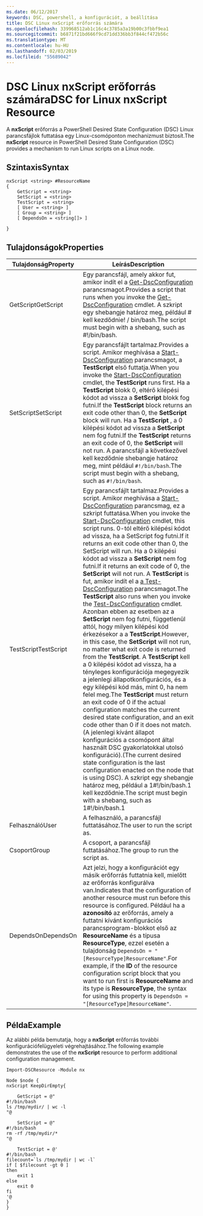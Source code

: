 ```yaml
---
ms.date: 06/12/2017
keywords: DSC, powershell, a konfigurációt, a beállítása
title: DSC Linux nxScript erőforrás számára
ms.openlocfilehash: 339968512ab1c16c4c3785a3a19b00c3fbbf9ea1
ms.sourcegitcommit: b6871f21bd666f9cd71dd336bb3f844cf472b56c
ms.translationtype: MT
ms.contentlocale: hu-HU
ms.lasthandoff: 02/03/2019
ms.locfileid: "55689042"
---
```

# <a name="dsc-for-linux-nxscript-resource"></a><span data-ttu-id="72596-103">DSC Linux nxScript erőforrás számára</span><span class="sxs-lookup"><span data-stu-id="72596-103">DSC for Linux nxScript Resource</span></span>

<span data-ttu-id="72596-104">A **nxScript** erőforrás a PowerShell Desired State Configuration (DSC) Linux parancsfájlok futtatása egy Linux-csomóponton mechanizmust biztosít.</span><span class="sxs-lookup"><span data-stu-id="72596-104">The **nxScript** resource in PowerShell Desired State Configuration (DSC) provides a mechanism to run Linux scripts on a Linux node.</span></span>

## <a name="syntax"></a><span data-ttu-id="72596-105">Szintaxis</span><span class="sxs-lookup"><span data-stu-id="72596-105">Syntax</span></span>

```
nxScript <string> #ResourceName
{
    GetScript = <string>
    SetScript = <string>
    TestScript = <string>
    [ User = <string> ]
    [ Group = <string> ]
    [ DependsOn = <string[]> ]

}
```

## <a name="properties"></a><span data-ttu-id="72596-106">Tulajdonságok</span><span class="sxs-lookup"><span data-stu-id="72596-106">Properties</span></span>

|  <span data-ttu-id="72596-107">Tulajdonság</span><span class="sxs-lookup"><span data-stu-id="72596-107">Property</span></span> |  <span data-ttu-id="72596-108">Leírás</span><span class="sxs-lookup"><span data-stu-id="72596-108">Description</span></span> |
|---|---|
| <span data-ttu-id="72596-109">GetScript</span><span class="sxs-lookup"><span data-stu-id="72596-109">GetScript</span></span>| <span data-ttu-id="72596-110">Egy parancsfájl, amely akkor fut, amikor indít el a [Get-DscConfiguration](https://technet.microsoft.com/en-us/library/dn521625.aspx) parancsmagot.</span><span class="sxs-lookup"><span data-stu-id="72596-110">Provides a script that runs when you invoke the [Get-DscConfiguration](https://technet.microsoft.com/en-us/library/dn521625.aspx) cmdlet.</span></span> <span data-ttu-id="72596-111">A szkript egy shebangje határoz meg, például # kell kezdődnie! / bin/bash.</span><span class="sxs-lookup"><span data-stu-id="72596-111">The script must begin with a shebang, such as #!/bin/bash.</span></span>|
| <span data-ttu-id="72596-112">SetScript</span><span class="sxs-lookup"><span data-stu-id="72596-112">SetScript</span></span>| <span data-ttu-id="72596-113">Egy parancsfájlt tartalmaz.</span><span class="sxs-lookup"><span data-stu-id="72596-113">Provides a script.</span></span> <span data-ttu-id="72596-114">Amikor meghívása a [Start-DscConfiguration](https://technet.microsoft.com/en-us/library/dn521623.aspx) parancsmagot, a **TestScript** első futtatja.</span><span class="sxs-lookup"><span data-stu-id="72596-114">When you invoke the [Start-DscConfiguration](https://technet.microsoft.com/en-us/library/dn521623.aspx) cmdlet, the **TestScript** runs first.</span></span> <span data-ttu-id="72596-115">Ha a **TestScript** blokk 0, eltérő kilépési kódot ad vissza a **SetScript** blokk fog futni.</span><span class="sxs-lookup"><span data-stu-id="72596-115">If the **TestScript** block returns an exit code other than 0, the **SetScript** block will run.</span></span> <span data-ttu-id="72596-116">Ha a **TestScript** , a 0 kilépési kódot ad vissza a **SetScript** nem fog futni.</span><span class="sxs-lookup"><span data-stu-id="72596-116">If the **TestScript** returns an exit code of 0, the **SetScript** will not run.</span></span> <span data-ttu-id="72596-117">A parancsfájl a következővel kell kezdődnie shebangje határoz meg, mint például `#!/bin/bash`.</span><span class="sxs-lookup"><span data-stu-id="72596-117">The script must begin with a shebang, such as `#!/bin/bash`.</span></span>|
| <span data-ttu-id="72596-118">TestScript</span><span class="sxs-lookup"><span data-stu-id="72596-118">TestScript</span></span>| <span data-ttu-id="72596-119">Egy parancsfájlt tartalmaz.</span><span class="sxs-lookup"><span data-stu-id="72596-119">Provides a script.</span></span> <span data-ttu-id="72596-120">Amikor meghívása a [Start-DscConfiguration](https://technet.microsoft.com/en-us/library/dn521623.aspx) parancsmag, ez a szkript futtatása.</span><span class="sxs-lookup"><span data-stu-id="72596-120">When you invoke the [Start-DscConfiguration](https://technet.microsoft.com/en-us/library/dn521623.aspx) cmdlet, this script runs.</span></span> <span data-ttu-id="72596-121">0-tól eltérő kilépési kódot ad vissza, ha a SetScript fog futni.</span><span class="sxs-lookup"><span data-stu-id="72596-121">If it returns an exit code other than 0, the SetScript will run.</span></span> <span data-ttu-id="72596-122">Ha a 0 kilépési kódot ad vissza a **SetScript** nem fog futni.</span><span class="sxs-lookup"><span data-stu-id="72596-122">If it returns an exit code of 0, the **SetScript** will not run.</span></span> <span data-ttu-id="72596-123">A **TestScript** is fut, amikor indít el a [a Test-DscConfiguration](https://technet.microsoft.com/en-us/library/dn407382.aspx) parancsmagot.</span><span class="sxs-lookup"><span data-stu-id="72596-123">The **TestScript** also runs when you invoke the [Test-DscConfiguration](https://technet.microsoft.com/en-us/library/dn407382.aspx) cmdlet.</span></span> <span data-ttu-id="72596-124">Azonban ebben az esetben az a **SetScript** nem fog futni, függetlenül attól, hogy milyen kilépési kód érkezésekor a a **TestScript**.</span><span class="sxs-lookup"><span data-stu-id="72596-124">However, in this case, the **SetScript** will not run, no matter what exit code is returned from the **TestScript**.</span></span> <span data-ttu-id="72596-125">A **TestScript** kell a 0 kilépési kódot ad vissza, ha a tényleges konfigurációja megegyezik a jelenlegi állapotkonfigurációs, és a egy kilépési kód más, mint 0, ha nem felel meg.</span><span class="sxs-lookup"><span data-stu-id="72596-125">The **TestScript** must return an exit code of 0 if the actual configuration matches the current desired state configuration, and an exit code other than 0 if it does not match.</span></span> <span data-ttu-id="72596-126">(A jelenlegi kívánt állapot konfigurációs a csomópont által használt DSC gyakorlatokkal utolsó konfiguráció).</span><span class="sxs-lookup"><span data-stu-id="72596-126">(The current desired state configuration is the last configuration enacted on the node that is using DSC).</span></span> <span data-ttu-id="72596-127">A szkript egy shebangje határoz meg, például a 1#!/bin/bash.1 kell kezdődnie.</span><span class="sxs-lookup"><span data-stu-id="72596-127">The script must begin with a shebang, such as 1#!/bin/bash.1</span></span>|
| <span data-ttu-id="72596-128">Felhasználó</span><span class="sxs-lookup"><span data-stu-id="72596-128">User</span></span>| <span data-ttu-id="72596-129">A felhasználó, a parancsfájl futtatásához.</span><span class="sxs-lookup"><span data-stu-id="72596-129">The user to run the script as.</span></span>|
| <span data-ttu-id="72596-130">Csoport</span><span class="sxs-lookup"><span data-stu-id="72596-130">Group</span></span>| <span data-ttu-id="72596-131">A csoport, a parancsfájl futtatásához.</span><span class="sxs-lookup"><span data-stu-id="72596-131">The group to run the script as.</span></span>|
| <span data-ttu-id="72596-132">DependsOn</span><span class="sxs-lookup"><span data-stu-id="72596-132">DependsOn</span></span> | <span data-ttu-id="72596-133">Azt jelzi, hogy a konfigurációt egy másik erőforrás futtatnia kell, mielőtt az erőforrás konfigurálva van.</span><span class="sxs-lookup"><span data-stu-id="72596-133">Indicates that the configuration of another resource must run before this resource is configured.</span></span> <span data-ttu-id="72596-134">Például ha a **azonosító** az erőforrás, amely a futtatni kívánt konfigurációs parancsprogram-blokkot első az **ResourceName** és a típusa **ResourceType**, ezzel esetén a tulajdonság `DependsOn = "[ResourceType]ResourceName"`.</span><span class="sxs-lookup"><span data-stu-id="72596-134">For example, if the **ID** of the resource configuration script block that you want to run first is **ResourceName** and its type is **ResourceType**, the syntax for using this property is `DependsOn = "[ResourceType]ResourceName"`.</span></span>|

## <a name="example"></a><span data-ttu-id="72596-135">Példa</span><span class="sxs-lookup"><span data-stu-id="72596-135">Example</span></span>

<span data-ttu-id="72596-136">Az alábbi példa bemutatja, hogy a **nxScript** erőforrás további konfigurációfelügyeleti végrehajtásához.</span><span class="sxs-lookup"><span data-stu-id="72596-136">The following example demonstrates the use of the **nxScript** resource to perform additional configuration management.</span></span>

```
Import-DSCResource -Module nx

Node $node {
nxScript KeepDirEmpty{

    GetScript = @"
#!/bin/bash
ls /tmp/mydir/ | wc -l
"@

    SetScript = @"
#!/bin/bash
rm -rf /tmp/mydir/*
"@

    TestScript = @'
#!/bin/bash
filecount=`ls /tmp/mydir | wc -l`
if [ $filecount -gt 0 ]
then
    exit 1
else
    exit 0
fi
'@
}
}
```